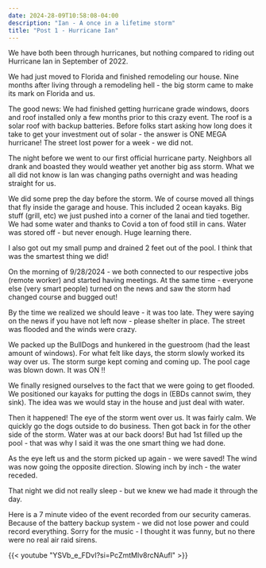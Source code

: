 ```yaml
---
date: 2024-28-09T10:58:08-04:00
description: "Ian - A once in a lifetime storm"
title: "Post 1 - Hurricane Ian"
---
```


We have both been through hurricanes, but nothing compared to riding out Hurricane Ian in September of 2022.  

We had just moved to Florida and finished remodeling our house.  Nine months after living through a remodeling hell - the big storm came to make its mark on Florida and us.

The good news:  We had finished getting hurricane grade windows, doors and roof installed only a few months prior to this crazy event.  The roof is a solar roof with backup batteries.  Before folks start asking how long does it take to get your investment out of solar - the answer is ONE MEGA hurricane!  The street lost power for a week - we did not.

The night before we went to our first official hurricane party.  Neighbors all drank and boasted they would weather yet another big ass storm.  What we all did not know is Ian was changing paths overnight and was heading straight for us.

We did some prep the day before the storm.  We of course moved all things that fly inside the garage and house.  This included 2 ocean kayaks.  Big stuff (grill, etc) we just pushed into a corner of the lanai and tied together.  We had some water and thanks to Covid a ton of food still in cans.  Water was stored off - but never enough.  Huge learning there.

I also got out my small pump and drained 2 feet out of the pool.  I think that was the smartest thing we did!

On the morning of 9/28/2024 - we both connected to our respective jobs (remote worker) and started having meetings.  At the same time - everyone else (very smart people) turned on the news and saw the storm had changed course and bugged out!

By the time we realized we should leave - it was too late.  They were saying on the news if you have not left now - please shelter in place.  The street was flooded and the winds were crazy.

We packed up the BullDogs and hunkered in the guestroom (had the least amount of windows).  For what felt like days, the storm slowly worked its way over us.  The storm surge kept coming and coming up.  The pool cage was blown down.  It was ON !!

We finally resigned ourselves to the fact that we were going to get flooded.  We positioned our kayaks for putting the dogs in (EBDs cannot swim, they sink).  The idea was we would stay in the house and just deal with water.

Then it happened!  The eye of the storm went over us.  It was fairly calm.  We quickly go the dogs outside to do business.  Then got back in for the other side of the storm.  Water was at our back doors!  But had 1st filled up the pool - that was why I said it was the one smart thing we had done.

As the eye left us and the storm picked up again - we were saved!  The wind was now going the opposite direction.  Slowing inch by inch - the water receded.  

That night we did not really sleep - but we knew we had made it through the day.

Here is a 7 minute video of the event recorded from our security cameras.  Because of the battery backup system - we did not lose power and could record everything.   Sorry for the music - I thought it was funny, but no there were no real air raid sirens.


{{< youtube "YSVb_e_FDvI?si=PcZmtMlv8rcNAufl" >}}



